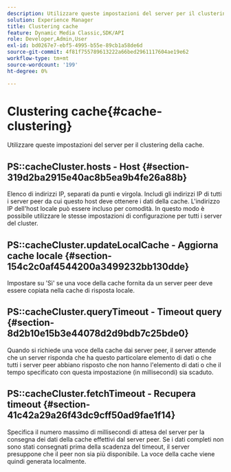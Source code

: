 ```yaml
---
description: Utilizzare queste impostazioni del server per il clustering della cache.
solution: Experience Manager
title: Clustering cache
feature: Dynamic Media Classic,SDK/API
role: Developer,Admin,User
exl-id: bd0267e7-ebf5-4995-b55e-89cb1a58de6d
source-git-commit: 4f81f755789613222a66bed2961117604ae19e62
workflow-type: tm+mt
source-wordcount: '199'
ht-degree: 0%

---
```


# Clustering cache{#cache-clustering}

Utilizzare queste impostazioni del server per il clustering della cache.

## PS::cacheCluster.hosts - Host {#section-319d2ba2915e40ac8b5ea9b4fe26a88b}

Elenco di indirizzi IP, separati da punti e virgola. Includi gli indirizzi IP di tutti i server peer da cui questo host deve ottenere i dati della cache. L&#39;indirizzo IP dell&#39;host locale può essere incluso per comodità. In questo modo è possibile utilizzare le stesse impostazioni di configurazione per tutti i server del cluster.

## PS::cacheCluster.updateLocalCache - Aggiorna cache locale {#section-154c2c0af4544200a3499232bb130dde}

Impostare su &#39;Sì&#39; se una voce della cache fornita da un server peer deve essere copiata nella cache di risposta locale.

## PS::cacheCluster.queryTimeout - Timeout query {#section-8d2b10e15b3e44078d2d9bdb7c25bde0}

Quando si richiede una voce della cache dai server peer, il server attende che un server risponda che ha questo particolare elemento di dati o che tutti i server peer abbiano risposto che non hanno l&#39;elemento di dati o che il tempo specificato con questa impostazione (in millisecondi) sia scaduto.

## PS::cacheCluster.fetchTimeout - Recupera timeout {#section-41c42a29a26f43dc9cff50ad9fae1f14}

Specifica il numero massimo di millisecondi di attesa del server per la consegna dei dati della cache effettivi dal server peer. Se i dati completi non sono stati consegnati prima della scadenza del timeout, il server presuppone che il peer non sia più disponibile. La voce della cache viene quindi generata localmente.
